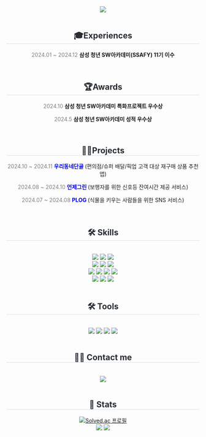 <div align="center">
    <img src="https://capsule-render.vercel.app/api?type=rounded&color=0:ade0ff,100:d1d6ff&height=180&text=Hello,%20I'm%20ayeong&animation=fadeIn&fontColor=ffffff&fontSize=50" />
</div>
<br/>
<div align="center">
    <h2 style="border-bottom: 1px solid #d8dee4; color: #282d33;"> 🎓Experiences </h2>
    <p><span style="color: gray;">2024.01 ~ 2024.12</span>
    <b>삼성 청년 SW아카데미(SSAFY) 11기 이수</b></p>
</div>
<br/>
<div align="center">
    <h2 style="border-bottom: 1px solid #d8dee4; color: #282d33;"> 🏆Awards </h2>
    <p><span style="color: gray;">2024.10</span>
    <b>삼성 청년 SW아카데미 특화프로젝트 우수상</b></p>
    <p><span style="color: gray;">2024.5</span>
    <b>삼성 청년 SW아카데미 성적 우수상</b></p>
</div>
<br/>
<div align="center">
    <h2 style="border-bottom: 1px solid #d8dee4; color: #282d33;"> 👨‍💻Projects </h2>
    <p>
        <span style="color: gray;">2024.10 ~ 2024.11</span> 
        <b>
            <a href="https://github.com/oodongdan" style="text-decoration: none; color: #0000ee;">
                우리동네단골</a>
        </b> 
        (편의점/슈퍼 배달/픽업 고객 대상 재구매 상품 추천 앱)
    </p>
    <p>
        <span style="color: gray;">2024.08 ~ 2024.10</span> 
        <b>
            <a href="https://github.com/readygreen" target="_blank" style="text-decoration: none; color: #0000ee;">
                언제그린</a>
        </b> 
        (보행자를 위한 신호등 잔여시간 제공 서비스)
    </p>
    <p>
        <span style="color: gray;">2024.07 ~ 2024.08</span> 
        <b>
            <a href="https://github.com/Plober-Plog/Plog" target="_blank" style="text-decoration: none; color: #0000ee;">
                PLOG</a>
        </b> 
        (식물을 키우는 사람들을 위한 SNS 서비스)
    </p>
</div>
<br/>
<div align="center">
    <h2 style="border-bottom: 1px solid #d8dee4; color: #282d33;"> 🛠️ Skills </h2>
    <br>
    <div style="margin: 0 auto; text-align: center;">
        <img src="https://img.shields.io/badge/Flutter-02569B?style=for-the-badge&logo=Flutter&logoColor=white">
        <img src="https://img.shields.io/badge/Dart-0175C2?style=for-the-badge&logo=Dart&logoColor=white">
        <img src="https://img.shields.io/badge/Firebase-FFCA28?style=for-the-badge&logo=Firebase&logoColor=white">
        <br>
        <img src="https://img.shields.io/badge/Android-3DDC84?style=for-the-badge&logo=Android&logoColor=white">
        <img src="https://img.shields.io/badge/androidstudio-3DDC84?style=for-the-badge&logo=androidstudio&logoColor=white">
        <img src="https://img.shields.io/badge/Kotlin-7F52FF?style=for-the-badge&logo=Kotlin&logoColor=white">
        <br>
        <img src="https://img.shields.io/badge/Javascript-F7DF1E?style=for-the-badge&logo=Javascript&logoColor=white">
        <img src="https://img.shields.io/badge/React-61DAFB?style=for-the-badge&logo=React&logoColor=white">
        <img src="https://img.shields.io/badge/HTML5-E34F26?style=for-the-badge&logo=HTML5&logoColor=white">
        <img src="https://img.shields.io/badge/CSS3-1572B6?style=for-the-badge&logo=CSS3&logoColor=white">
        <br>
        <img src="https://img.shields.io/badge/Python-3776AB?style=for-the-badge&logo=Python&logoColor=white">
        <img src="https://img.shields.io/badge/Django-092E20?style=for-the-badge&logo=Django&logoColor=white">
        <img src="https://img.shields.io/badge/Vue.js-4FC08D?style=for-the-badge&logo=Vue.js&logoColor=white">
    </div>
</div>
<br/>
<div align="center">
    <h2 style="border-bottom: 1px solid #d8dee4; color: #282d33;"> 🛠️ Tools </h2>
    <br>
    <div style="margin: 0 auto; text-align: center;">
        <img src="https://img.shields.io/badge/Figma-F24E1E?style=for-the-badge&logo=Figma&logoColor=white">
        <img src="https://img.shields.io/badge/Github-181717?style=for-the-badge&logo=Github&logoColor=white">
        <img src="https://img.shields.io/badge/GitLab-FC6D26?style=for-the-badge&logo=GitLab&logoColor=white">
        <img src="https://img.shields.io/badge/Notion-000000?style=for-the-badge&logo=Notion&logoColor=white">
    </div>
</div>
<br/>
<div align="center">
    <h2 style="border-bottom: 1px solid #d8dee4; color: #282d33;"> 🧑‍💻 Contact me </h2>
    <br>
    <div>
        <a href="mailto:ay9812@gmail.com">
            <img src="https://img.shields.io/badge/Gmail-EA4335?style=for-the-badge&logo=Gmail&logoColor=white&link=mailto:">
        </a>
    </div>
</div>
<br/>
<div align="center">
    <h2 style="border-bottom: 1px solid #d8dee4; color: #282d33;"> 🏅 Stats </h2>
    <div>
        <a href="https://solved.ac/ay8160">
          <img src="http://mazassumnida.wtf/api/generate_badge?boj=ay8160" alt="Solved.ac 프로필">
        </a>
        <br/>
        <img src="https://github-readme-stats.vercel.app/api?username=JinAyeong&bg_color=60,ccfcff,85b6ff&title_color=ffffff&text_color=ffffff">
        <img src="https://github-readme-stats.vercel.app/api/top-langs/?username=JinAyeong&layout=compact&bg_color=60,ccfcff,85b6ff&title_color=ffffff&text_color=ffffff">
    </div>
</div>
